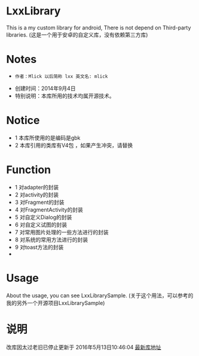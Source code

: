 LxxLibrary
==========

This is a my custom library for android, There is not depend on Third-party libraries.
(这是一个用于安卓的自定义库，没有依赖第三方库)

Notes
=====

 *     作者：Mlick 以后简称 lxx 英文名: mlick
 * 创建时间：2014年9月4日
 * 特别说明：本库所用的技术均属开源技术。


Notice
=====
 * 1 本库所使用的是编码是gbk
 * 2 本库引用的类库有V4包 ，如果产生冲突，请替换 

Function 
=====
* 1 对adapter的封装 
* 2 对activity的封装
* 3 对Fragment的封装
* 4 对FragmentActivity的封装
* 5 对自定义Dialog的封装
* 6 对自定义试图的封装
* 7 对常用图片处理的一些方法进行的封装
* 8 对系统的常用方法进行的封装
* 9 对toast方法的封装
* 


Usage
=====

About the usage, you can see LxxLibrarySample.
(关于这个用法，可以参考的我的另外一个开源项目LxxLibrarySample)

说明
======

改库因太过老旧已停止更新于 2016年5月13日10:46:04 
[最新库地址](https://github.com/mlick/LiteLibrary)  
